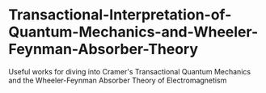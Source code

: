 # Transactional-Interpretation-of-Quantum-Mechanics-and-Wheeler-Feynman-Absorber-Theory
Useful works for diving into Cramer's Transactional Quantum Mechanics and the Wheeler-Feynman Absorber Theory of Electromagnetism
